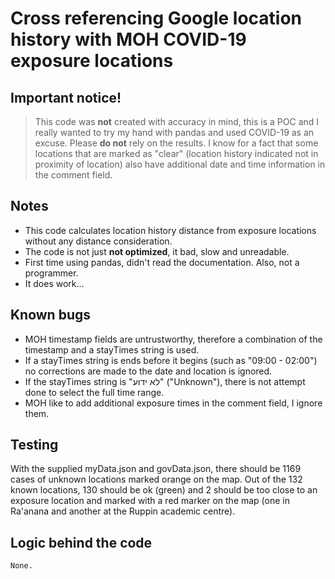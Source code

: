 # Cross referencing Google location history with MOH COVID-19 exposure locations
## Important notice!
> This code was **not** created with accuracy in mind, this is a POC and I really wanted to try my hand with pandas and used COVID-19 as an excuse. Please **do not** rely on the results.
I know for a fact that some locations that are marked as "clear" (location history indicated not in proximity of location) also have additional date and time information in the comment field.

## Notes
- This code calculates location history distance from exposure locations without any distance consideration.
- The code is not just **not optimized**, it bad, slow and unreadable.
- First time using pandas, didn't read the documentation. Also, not a programmer.
- It does work...

## Known bugs
- MOH timestamp fields are untrustworthy, therefore a combination of the timestamp and a stayTimes string  is used.
- If a stayTimes string is ends before it begins (such as "09:00 - 02:00") no corrections are made to the date and location is ignored.
- If the stayTimes string is "לא ידוע" ("Unknown"), there is not attempt done to select the full time range.
- MOH like to add additional exposure times in the comment field, I ignore them.

## Testing
With the supplied myData.json and govData.json, there should be 1169 cases of unknown locations marked orange on the map. Out of the 132 known locations, 130 should be ok (green) and 2 should be too close to an exposure location and marked with a red marker on the map (one in Ra'anana
 and another at the Ruppin academic centre).

## Logic behind the code
    None.
